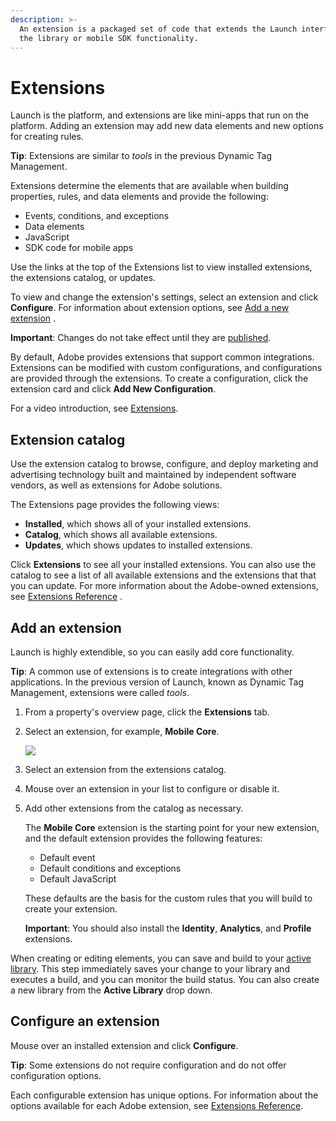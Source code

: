 ```yaml
---
description: >-
  An extension is a packaged set of code that extends the Launch interface and
  the library or mobile SDK functionality.
---
```


# Extensions

Launch is the platform, and extensions are like mini-apps that run on the platform. Adding an extension may add new data elements and new options for creating rules.

**Tip**: Extensions are similar to _tools_ in the previous Dynamic Tag Management.

Extensions determine the elements that are available when building properties, rules, and data elements and provide the following:

* Events, conditions, and exceptions
* Data elements
* JavaScript
* SDK code for mobile apps

Use the links at the top of the Extensions list to view installed extensions, the extensions catalog, or updates.

To view and change the extension's settings, select an extension and click **Configure**. For information about extension options, see [Add a new extension](extensions.md#add-a-new-extension) .

**Important**: Changes do not take effect until they are [published](../publishing/).

By default, Adobe provides extensions that support common integrations. Extensions can be modified with custom configurations, and configurations are provided through the extensions. To create a configuration, click the extension card and click **Add New Configuration**.

For a video introduction, see [Extensions](../getting-started/videos.md).

## Extension catalog

Use the extension catalog to browse, configure, and deploy marketing and advertising technology built and maintained by independent software vendors, as well as extensions for Adobe solutions.

The Extensions page provides the following views:

* **Installed**, which shows all of your installed extensions.
* **Catalog**, which shows all available extensions.
* **Updates**, which shows updates to installed extensions.

Click **Extensions** to see all your installed extensions. You can also use the catalog to see a list of all available extensions and the extensions that that you can update. For more information about the Adobe-owned extensions, see [Extensions Reference](../extension-reference/) .

## Add an extension

Launch is highly extendible, so you can easily add core functionality.

**Tip**: A common use of extensions is to create integrations with other applications. In the previous version of Launch, known as Dynamic Tag Management, extensions were called _tools_.

1. From a property's overview page, click the **Extensions** tab.
2. Select an extension, for example, **Mobile Core**.

   ![](../.gitbook/assets/extensions.png)

3. Select an extension from the extensions catalog.
4. Mouse over an extension in your list to configure or disable it.
5. Add other extensions from the catalog as necessary.

   The **Mobile Core** extension is the starting point for your new extension, and the default extension provides the following features:

   * Default event
   * Default conditions and exceptions
   * Default JavaScript

   These defaults are the basis for the custom rules that you will build to create your extension.

   **Important**: You should also install the **Identity**, **Analytics**, and **Profile** extensions.

When creating or editing elements, you can save and build to your [active library](../publishing/libraries.md#active-library). This step immediately saves your change to your library and executes a build, and you can monitor the build status. You can also create a new library from the **Active Library** drop down.

## Configure an extension

Mouse over an installed extension and click **Configure**.

**Tip**: Some extensions do not require configuration and do not offer configuration options.

Each configurable extension has unique options. For information about the options available for each Adobe extension, see [Extensions Reference](../extension-reference/).

